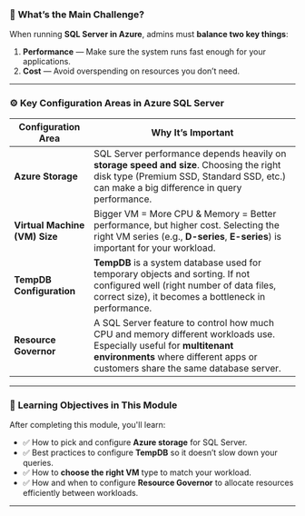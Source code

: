### 🌟 **What’s the Main Challenge?**

When running **SQL Server in Azure**, admins must **balance two key things**:

1. **Performance** — Make sure the system runs fast enough for your applications.
2. **Cost** — Avoid overspending on resources you don’t need.

---

### ⚙️ **Key Configuration Areas in Azure SQL Server**

| Configuration Area            | Why It’s Important                                                                                                                                                                                    |
| ----------------------------- | ----------------------------------------------------------------------------------------------------------------------------------------------------------------------------------------------------- |
| **Azure Storage**             | SQL Server performance depends heavily on **storage speed and size**. Choosing the right disk type (Premium SSD, Standard SSD, etc.) can make a big difference in query performance.                  |
| **Virtual Machine (VM) Size** | Bigger VM = More CPU & Memory = Better performance, but higher cost. Selecting the right VM series (e.g., **D-series**, **E-series**) is important for your workload.                                 |
| **TempDB Configuration**      | **TempDB** is a system database used for temporary objects and sorting. If not configured well (right number of data files, correct size), it becomes a bottleneck in performance.                    |
| **Resource Governor**         | A SQL Server feature to control how much CPU and memory different workloads use. Especially useful for **multitenant environments** where different apps or customers share the same database server. |

---

### 🎯 **Learning Objectives in This Module**

After completing this module, you'll learn:

- ✅ How to pick and configure **Azure storage** for SQL Server.
- ✅ Best practices to configure **TempDB** so it doesn’t slow down your queries.
- ✅ How to **choose the right VM** type to match your workload.
- ✅ How and when to configure **Resource Governor** to allocate resources efficiently between workloads.

---
